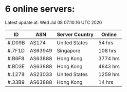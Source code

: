 # 6 online servers:

Latest update at: Wed Jul 08 07:10:16 UTC 2020

| ID | ASN | Server Country | Online |
| -- | --- | -------------- | ------ |
| #.D09B | AS174 | United States | 54 hrs |
| #.7F1D | AS63949 | Singapore | 108 hrs |
| #.B6F8 | AS63888 | Hong Kong | 3774 hrs |
| #.BD3E | AS63888 | Hong Kong | 4843 hrs |
| #.1278 | AS23033 | United States | 1259 hrs |
| #.33B9 | AS63888 | Hong Kong | 14 hrs |

